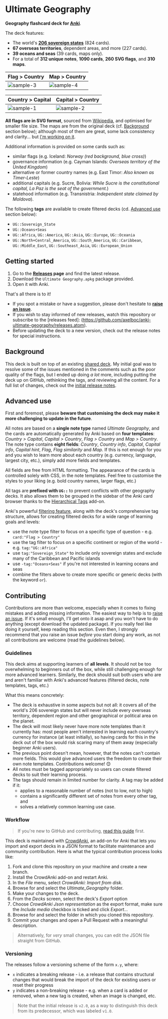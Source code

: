 # Ultimate Geography

**Geography flashcard deck for [Anki](http://ankisrs.net/)**.

The deck features:

- The world's **[206 sovereign states](https://en.wikipedia.org/wiki/List_of_sovereign_states)** (824 cards).
- **67 overseas territories**, dependent areas, and more (227 cards).
- **39 oceans and seas** (39 cards, maps only).
- For a total of **312 unique notes**, **1090 cards**, **260 SVG flags**, and **310 maps**.

| Flag > Country | Map > Country |
| --- | --- |
| ![sample-3](https://cloud.githubusercontent.com/assets/2936402/21575783/2b3431ea-cf6d-11e6-92c7-48b1f6e0d92e.png) | ![sample-4](https://cloud.githubusercontent.com/assets/2936402/21575785/2b807528-cf6d-11e6-97e7-9515efb7fe9a.png) |

| Country > Capital | Capital > Country |
| --- | --- |
| ![sample-1](https://cloud.githubusercontent.com/assets/2936402/21575782/2b336954-cf6d-11e6-95e0-4c1023246958.png) | ![sample-2](https://cloud.githubusercontent.com/assets/2936402/21575784/2b38177e-cf6d-11e6-82f0-2dbb1e0ad48e.png) |

**All flags are in SVG format**, sourced from [Wikipedia](https://en.wikipedia.org/wiki/Gallery_of_sovereign_state_flags),
and optimised for smaller file size. The maps are from the original deck (cf. [Background](#background) section below); although most
of them are great, some lack consistency and clarity... but [I'm working on it](https://github.com/axelboc/anki-ultimate-geography/issues/1).

Additional information is provided on some cards such as:
- similar flags (e.g. Iceland: _Norway (red background, blue cross)_)
- governance information (e.g. Cayman Islands: _Overseas territory of the United Kingdom_)
- alternative or former country names (e.g. East Timor: _Also known as Timer-Leste_)
- additional capitals (e.g. Sucre, Bolivia: _While Sucre is the constitutional capital, La Paz is the seat of the government._)
- statehood information (e.g. Transnistria: _Independent state claimed by Moldova_).

The following **tags** are available to create filtered decks (cd. [Advanced use](#advanced-use) section below):

- `UG::Sovereign_State`
- `UG::Oceans+Seas`
- `UG::Africa`, `UG::America`, `UG::Asia`, `UG::Europe`, `UG::Oceania`
- `UG::North+Central_America`, `UG::South_America`, `UG::Caribbean`, `UG::Middle_East`, `UG::Southeast_Asia`, `UG::European_Union`


## Getting started

1. Go to the **[Releases](https://github.com/axelboc/anki-ultimate-geography/releases) page** and find the latest release.
2. Download the `Ultimate Geography.apkg` package provided.
3. Open it with Anki.

That's all there is to it!

- If you spot a mistake or have a suggestion, please don't hesitate to **[raise an issue](https://github.com/axelboc/anki-ultimate-geography/issues)**.
- If you wish to stay informed of new releases, watch this repository or subscribe to the [releases feed]:
(https://github.com/axelboc/anki-ultimate-geography/releases.atom).
- Before updating the deck to a new version, check out the release notes for special instructions.


## Background

This deck is built on top of an existing [shared deck](https://ankiweb.net/shared/info/261823898).
My initial goal was to resolve some of the issues mentioned in the comments such as the poor quality of the flags,
but I ended up doing _a lot_ more, including putting the deck up on GitHub, rethinking the tags, and reviewing
all the content. For a full list of changes, check out the [initial release notes](https://github.com/axelboc/anki-ultimate-geography/releases/tag/v2).


## Advanced use

First and foremost, please **beware that customising the deck may make it more challenging to update in the future**.

All notes are based on a **single note type** named _Ultimate Geography_, and the cards are automatically generated by Anki
based on **four templates**: _Country > Capital_, _Capital > Country_, _Flag > Country_ and _Map > Country_.
The note type contains **eight fields**: _Country_, _Country info_, _Capital_, _Capital info_, _Capital hint_,
_Flag_, _Flag similarity_ and _Map_. If this is not enough for you and you wish to learn more about each country
(e.g. currency, language, largest city, etc.), simply add more fields and templates.

All fields are free from HTML formatting. The appearance of the cards is controlled solely with CSS,
in the note templates. Feel free to customise the styles to your liking (e.g. bold country names,
larger flags, etc.)

All tags are **prefixed with `UG::`** to prevent conflicts with other geography decks.
It also allows them to be grouped in the sidebar of the Anki card browser thanks to the
[Hierarchical Tags](https://ankiweb.net/shared/info/1089921461) add-on.

Anki's powerful [filtering feature](http://ankisrs.net/docs/manual.html#searching), along with the deck's comprehensive tag structure, allows for creating filtered decks
for a wide range of learning goals and levels:
- use the note type filter to focus on a specific type of question - e.g. `card:"Flag > Country"`
- use the tag filter to focus on a specific continent or region of the world - e.g. `tag:"UG::Africa"`
- use `tag:"Sovereign_State"` to include only sovereign states and exclude many of the Caribbean and Pacific islands
- use `-tag:"Oceans+Seas"` if you're not interested in learning oceans and seas
- combine the filters above to create more specific or generic decks (with the keyword `or`).


## Contributing

Contributions are more than welcome, especially when it comes to fixing mistakes and adding missing information.
The easiest way to help is to [raise an issue](https://github.com/axelboc/anki-ultimate-geography/issues).
If it's small enough, I'll get onto it asap and you won't have to do anything (except download the updated package).
If you really feel like doing it yourself, keep reading this section. Even then, I strongly recommend that you 
raise an issue _before_ you start doing any work, as not all contributions are welcome (read the guidelines below).

### Guidelines

This deck aims at supporting learners of **all levels**. It should not be too overwhelming to beginners out of the box,
while still challenging enough for more advanced learners. Similarly, the deck should suit both users who are and aren't
familiar with Anki's advanced features (filtered decks, note templates, tags, etc.)

What this means concretely:

- The deck is exhaustive in some aspects but not all: it covers all of the world's 206 sovereign states
but will never include every overseas territory, dependent region and other geographical or political area on the planet.
- The deck will most likely never have more note templates than it currently has: most people
aren't interested in learning each country's currency for instance (at least initially), so having cards for this in the deck
out of the box would risk scaring many of them away (especially beginner Anki users).
- The previous point doesn't mean, however, that the notes can't contain more fields. This would give advanced users
the freedom to create their own note templates. Contributions welcome! :blush:
- All notes must be tagged appropriately so users can create filtered decks to suit their learning process.
- The tags should remain in limited number for clarity. A tag may be added if it:
  - applies to a reasonable number of notes (not to low, not to high)
  - contains a significantly different set of notes from every other tag, and
  - solves a relatively common learning use case.


### Workflow

> If you're new to GitHub and contributing, [read this guide](https://guides.github.com/activities/contributing-to-open-source/) first.

This deck is maintained with [CrowdAnki](https://ankiweb.net/shared/info/1788670778), an add-on for Anki 
that lets you import and export decks in a JSON format to facilitate maintenance and community contribution.
Here is what the typical contribution process looks like:

1. Fork and clone this repository on your machine and create a new branch.
2. Install the CrowdAnki add-on and restart Anki.
3. In the _File_ menu, select _CrowdAnki: Import from disk_.
4. Browse for and select the _Ultimate\_Geography_ folder.
5. Make your changes to the deck.
6. From the _Decks_ screen, select the deck's _Export_ option
7. Choose _CrowdAnki Json representation_ as the export format, make sure the _Include media_ checkbox is ticked and click _Export..._
8. Browse for and select the folder in which you cloned this repository.
9. Commit your changes and open a Pull Request with a meaningful description.

> Alternatively, for _very_ small changes, you can edit the JSON file straight from GitHub.


### Versioning

The releases follow a versioning scheme of the form `x.y`, where:

- `x` indicates a breaking release - i.e. a release that contains structural changes that would break the import of the deck for existing users or reset their progress
- `y` indicates a non-breaking release - e.g. when a card is added or removed, when a new tag is created, when an image is changed, etc.

> Note that the initial release is `v2.0`, as a way to distinguish this deck from its predecessor, which was labeled `v1.0`.
